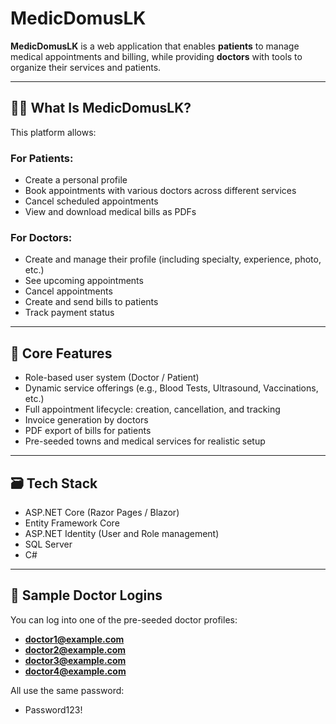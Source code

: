 # MedicDomusLK

**MedicDomusLK** is a web application that enables **patients** to manage medical appointments and billing, while providing **doctors** with tools to organize their services and patients.

---

## 🧑‍⚕️ What Is MedicDomusLK?

This platform allows:

### For Patients:
- Create a personal profile
- Book appointments with various doctors across different services
- Cancel scheduled appointments
- View and download medical bills as PDFs

### For Doctors:
- Create and manage their profile (including specialty, experience, photo, etc.)
- See upcoming appointments
- Cancel appointments
- Create and send bills to patients
- Track payment status

---

## 🏥 Core Features

- Role-based user system (Doctor / Patient)
- Dynamic service offerings (e.g., Blood Tests, Ultrasound, Vaccinations, etc.)
- Full appointment lifecycle: creation, cancellation, and tracking
- Invoice generation by doctors
- PDF export of bills for patients
- Pre-seeded towns and medical services for realistic setup

---

## 🗃️ Tech Stack

- ASP.NET Core (Razor Pages / Blazor)
- Entity Framework Core
- ASP.NET Identity (User and Role management)
- SQL Server
- C#

---

## 📄 Sample Doctor Logins

You can log into one of the pre-seeded doctor profiles:

- **doctor1@example.com**  
- **doctor2@example.com**  
- **doctor3@example.com**  
- **doctor4@example.com**  

All use the same password:

- Password123!
